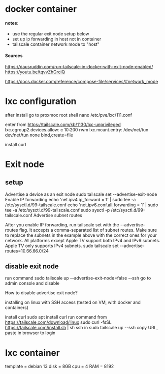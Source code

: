 # docker container

#### notes:

<ul>
<li>use the regular exit node setup below</li>
<li>set up ip forwarding in host not in container</li>
<li>tailscale container network mode to "host"</li>
</ul>

#### Sources

https://dausruddin.com/run-tailscale-in-docker-with-exit-node-enabled/
https://youtu.be/tqvvZhGrciQ

https://docs.docker.com/reference/compose-file/services/#network_mode

# lxc configuration

after install go to proxmox root shell
nano /etc/pve/lxc/111.conf

enter from https://tailscale.com/kb/1130/lxc-unprivileged
lxc.cgroup2.devices.allow: c 10:200 rwm
lxc.mount.entry: /dev/net/tun dev/net/tun none bind,create=file

install curl

# Exit node

## setup

Advertise a device as an exit node
sudo tailscale set --advertise-exit-node
Enable IP forwarding
echo 'net.ipv4.ip_forward = 1' | sudo tee -a /etc/sysctl.d/99-tailscale.conf
echo 'net.ipv6.conf.all.forwarding = 1' | sudo tee -a /etc/sysctl.d/99-tailscale.conf
sudo sysctl -p /etc/sysctl.d/99-tailscale.conf
Advertise subnet routes

After you enable IP forwarding, run tailscale set with the --advertise-routes flag. It accepts a comma-separated list of subnet routes. Make sure to replace the subnets in the example above with the correct ones for your network. All platforms except Apple TV support both IPv4 and IPv6 subnets. Apple TV only supports IPv4 subnets.
sudo tailscale set --advertise-routes=10.66.66.0/24

## disable exit node

run command
sudo tailscale up --advertise-exit-node=false --ssh
go to admin console and disable

How to disable advertise exit node?

installing on linux with SSH access (tested on VM, with docker and containers)

install curl
sudo apt install curl
run command from https://tailscale.com/download/linux
sudo curl -fsSL https://tailscale.com/install.sh | sh
ssh in
sudo tailscale up --ssh
copy URL, paste in browser to login

# lxc container

template = debian 13
disk = 8GB
cpu = 4
RAM = 8192
